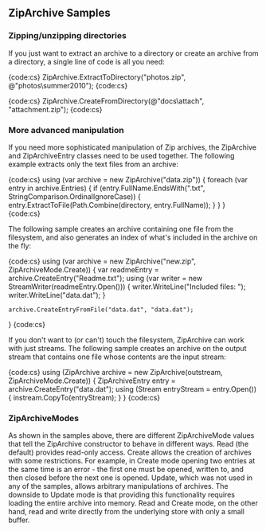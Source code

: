 ## ZipArchive Samples

### Zipping/unzipping directories
If you just want to extract an archive to a directory or create an archive from a directory, a single line of code is all you need:

{code:cs}
ZipArchive.ExtractToDirectory("photos.zip", @"photos\summer2010");
{code:cs}

{code:cs}
ZipArchive.CreateFromDirectory(@"docs\attach", "attachment.zip");
{code:cs}

### More advanced manipulation
If you need more sophisticated manipulation of Zip archives, the ZipArchive and ZipArchiveEntry classes need to be used together. The following example extracts only the text files from an archive:

{code:cs}
using (var archive = new ZipArchive("data.zip"))
{
    foreach (var entry in archive.Entries)
    {
        if (entry.FullName.EndsWith(".txt", StringComparison.OrdinalIgnoreCase))
        {
            entry.ExtractToFile(Path.Combine(directory, entry.FullName));
        }
    }
}
{code:cs}

The following sample creates an archive containing one file from the filesystem, and also generates an index of what's included in the archive on the fly:

{code:cs}
using (var archive = new ZipArchive("new.zip", ZipArchiveMode.Create))
{
    var readmeEntry = archive.CreateEntry("Readme.txt");
    using (var writer = new StreamWriter(readmeEntry.Open()))
    {
        writer.WriteLine("Included files: ");
        writer.WriteLine("data.dat");
    }

    archive.CreateEntryFromFile("data.dat", "data.dat");
}
{code:cs}

If you don't want to (or can't) touch the filesystem, ZipArchive can work with just streams. The following sample creates an archive on the output stream that contains one file whose contents are the input stream:

{code:cs}
using (ZipArchive archive = new ZipArchive(outstream, ZipArchiveMode.Create))
{
    ZipArchiveEntry entry = archive.CreateEntry("data.dat");
    using (Stream entryStream = entry.Open())
    {
        instream.CopyTo(entryStream);
    }
}
{code:cs}

### ZipArchiveModes

As shown in the samples above, there are different ZipArchiveMode values that tell the ZipArchive constructor to behave in different ways. Read (the default) provides read-only access. Create allows the creation of archives with some restrictions. For example, in Create mode opening two entries at the same time is an error - the first one must be opened, written to, and then closed before the next one is opened. Update, which was not used in any of the samples, allows arbitrary manipulations of archives. The downside to Update mode is that providing this functionality requires loading the entire archive into memory. Read and Create mode, on the other hand, read and write directly from the underlying store with only a small buffer.